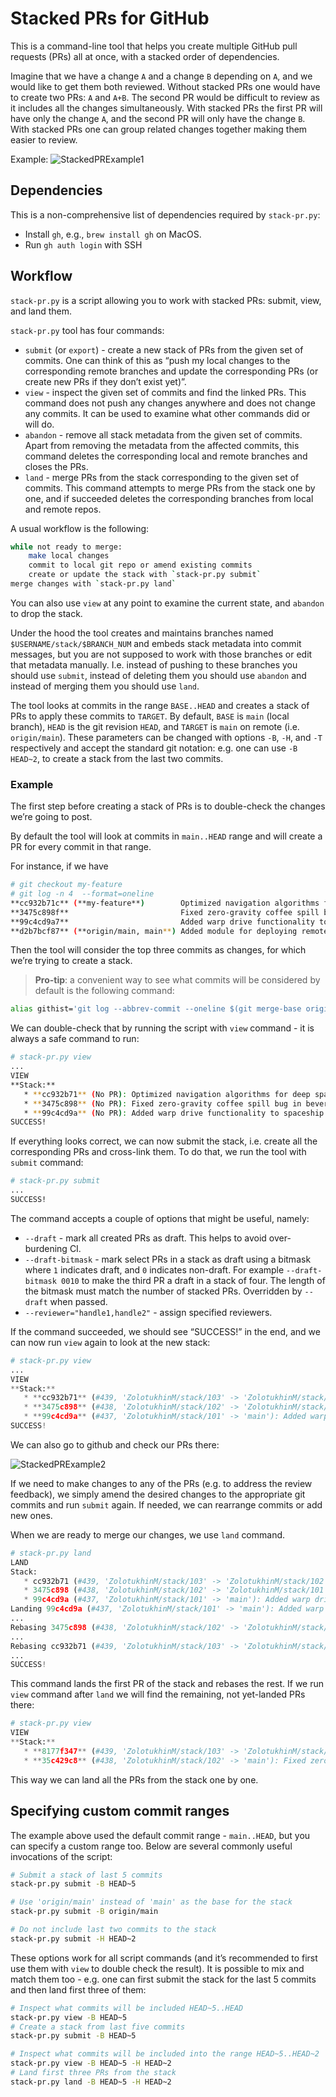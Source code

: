 # Stacked PRs for GitHub

This is a command-line tool that helps you create multiple GitHub
pull requests (PRs) all at once, with a stacked order of dependencies.

Imagine that we have a change `A` and a change `B` depending on `A`, and we
would like to get them both reviewed. Without stacked PRs one would have to
create two PRs: `A` and `A+B`. The second PR would be difficult to review as it
includes all the changes simultaneously. With stacked PRs the first PR will
have only the change `A`, and the second PR will only have the change `B`. With
stacked PRs one can group related changes together making them easier to
review.

Example:
![StackedPRExample1](https://modular-assets.s3.amazonaws.com/images/stackpr/example_0.png)

## Dependencies

This is a non-comprehensive list of dependencies required by `stack-pr.py`:

- Install `gh`, e.g., `brew install gh` on MacOS.
- Run `gh auth login` with SSH

## Workflow

`stack-pr.py` is a script allowing you to work with stacked PRs: submit,
view, and land them.

`stack-pr.py` tool has four commands:

- `submit` (or `export`) - create a new stack of PRs from the given set of
  commits. One can think of this as “push my local changes to the corresponding
  remote branches and update the corresponding PRs (or create new PRs if they
  don’t exist yet)”.
- `view` - inspect the given set of commits and find the linked PRs. This
  command does not push any changes anywhere and does not change any commits.
  It can be used to examine what other commands did or will do.
- `abandon` - remove all stack metadata from the given set of commits. Apart
  from removing the metadata from the affected commits, this command deletes
  the corresponding local and remote branches and closes the PRs.
- `land` - merge PRs from the stack corresponding to the given set of commits.
  This command attempts to merge PRs from the stack one by one, and if
  succeeded deletes the corresponding branches from local and remote repos.

A usual workflow is the following:

```bash
while not ready to merge:
    make local changes
    commit to local git repo or amend existing commits
    create or update the stack with `stack-pr.py submit`
merge changes with `stack-pr.py land`
```

You can also use `view` at any point to examine the current state, and
`abandon` to drop the stack.

Under the hood the tool creates and maintains branches named
`$USERNAME/stack/$BRANCH_NUM` and embeds stack metadata into commit messages,
but you are not supposed to work with those branches or edit that metadata
manually. I.e. instead of pushing to these branches you should use `submit`,
instead of deleting them you should use `abandon` and instead of merging them
you should use `land`.

The tool looks at commits in the range `BASE..HEAD` and creates a stack of PRs
to apply these commits to `TARGET`. By default, `BASE` is `main` (local
branch), `HEAD` is the git revision `HEAD`, and `TARGET` is `main` on remote
(i.e. `origin/main`). These parameters can be changed with options `-B`, `-H`,
and `-T` respectively and accept the standard git notation: e.g. one can use
`-B HEAD~2`, to create a stack from the last two commits.

### Example

The first step before creating a stack of PRs is to double-check the changes
we’re going to post.

By default the tool will look at commits in `main..HEAD` range and will create
a PR for every commit in that range.

For instance, if we have

```bash
# git checkout my-feature
# git log -n 4  --format=oneline
**cc932b71c** (**my-feature**)        Optimized navigation algorithms for deep space travel
**3475c898f**                         Fixed zero-gravity coffee spill bug in beverage dispenser
**99c4cd9a7**                         Added warp drive functionality to spaceship engine.
**d2b7bcf87** (**origin/main, main**) Added module for deploying remote space probes

```

Then the tool will consider the top three commits as changes, for which we’re
trying to create a stack.

> **Pro-tip**: a convenient way to see what commits will be considered by
> default is the following command:
>

```bash
alias githist='git log --abbrev-commit --oneline $(git merge-base origin/main HEAD)^..HEAD'
```

We can double-check that by running the script with `view` command - it is
always a safe command to run:

```bash
# stack-pr.py view
...
VIEW
**Stack:**
   * **cc932b71** (No PR): Optimized navigation algorithms for deep space travel
   * **3475c898** (No PR): Fixed zero-gravity coffee spill bug in beverage dispenser
   * **99c4cd9a** (No PR): Added warp drive functionality to spaceship engine.
SUCCESS!
```

If everything looks correct, we can now submit the stack, i.e. create all the
corresponding PRs and cross-link them. To do that, we run the tool with
`submit` command:

```bash
# stack-pr.py submit
...
SUCCESS!
```

The command accepts a couple of options that might be useful, namely:

- `--draft` - mark all created PRs as draft. This helps to avoid over-burdening
  CI.
- `--draft-bitmask` - mark select PRs in a stack as draft using a bitmask where
    `1` indicates draft, and `0` indicates non-draft.
    For example `--draft-bitmask 0010` to make the third PR a draft in a stack
    of four.
    The length of the bitmask must match the number of stacked PRs.
    Overridden by `--draft` when passed.
- `--reviewer="handle1,handle2"` - assign specified reviewers.

If the command succeeded, we should see “SUCCESS!” in the end, and we can now
run `view` again to look at the new stack:

```python
# stack-pr.py view
...
VIEW
**Stack:**
   * **cc932b71** (#439, 'ZolotukhinM/stack/103' -> 'ZolotukhinM/stack/102'): Optimized navigation algorithms for deep space travel
   * **3475c898** (#438, 'ZolotukhinM/stack/102' -> 'ZolotukhinM/stack/101'): Fixed zero-gravity coffee spill bug in beverage dispenser
   * **99c4cd9a** (#437, 'ZolotukhinM/stack/101' -> 'main'): Added warp drive functionality to spaceship engine.
SUCCESS!
```

We can also go to github and check our PRs there:

![StackedPRExample2](https://modular-assets.s3.amazonaws.com/images/stackpr/example_1.png)

If we need to make changes to any of the PRs (e.g. to address the review
feedback), we simply amend the desired changes to the appropriate git commits
and run `submit` again. If needed, we can rearrange commits or add new ones.

When we are ready to merge our changes, we use `land` command.

```python
# stack-pr.py land
LAND
Stack:
   * cc932b71 (#439, 'ZolotukhinM/stack/103' -> 'ZolotukhinM/stack/102'): Optimized navigation algorithms for deep space travel
   * 3475c898 (#438, 'ZolotukhinM/stack/102' -> 'ZolotukhinM/stack/101'): Fixed zero-gravity coffee spill bug in beverage dispenser
   * 99c4cd9a (#437, 'ZolotukhinM/stack/101' -> 'main'): Added warp drive functionality to spaceship engine.
Landing 99c4cd9a (#437, 'ZolotukhinM/stack/101' -> 'main'): Added warp drive functionality to spaceship engine.
...
Rebasing 3475c898 (#438, 'ZolotukhinM/stack/102' -> 'ZolotukhinM/stack/101'): Fixed zero-gravity coffee spill bug in beverage dispenser
...
Rebasing cc932b71 (#439, 'ZolotukhinM/stack/103' -> 'ZolotukhinM/stack/102'): Optimized navigation algorithms for deep space travel
...
SUCCESS!
```

This command lands the first PR of the stack and rebases the rest. If we run
`view` command after `land` we will find the remaining, not yet-landed PRs
there:

```python
# stack-pr.py view
VIEW
**Stack:**
   * **8177f347** (#439, 'ZolotukhinM/stack/103' -> 'ZolotukhinM/stack/102'): Optimized navigation algorithms for deep space travel
   * **35c429c8** (#438, 'ZolotukhinM/stack/102' -> 'main'): Fixed zero-gravity coffee spill bug in beverage dispenser
```

This way we can land all the PRs from the stack one by one.

## Specifying custom commit ranges

The example above used the default commit range - `main..HEAD`, but you can
specify a custom range too. Below are several commonly useful invocations of
the script:

```bash
# Submit a stack of last 5 commits
stack-pr.py submit -B HEAD~5

# Use 'origin/main' instead of 'main' as the base for the stack
stack-pr.py submit -B origin/main

# Do not include last two commits to the stack
stack-pr.py submit -H HEAD~2
```

These options work for all script commands (and it’s recommended to first use
them with `view` to double check the result). It is possible to mix and match
them too - e.g. one can first submit the stack for the last 5 commits and then
land first three of them:

```bash
# Inspect what commits will be included HEAD~5..HEAD
stack-pr.py view -B HEAD~5
# Create a stack from last five commits
stack-pr.py submit -B HEAD~5

# Inspect what commits will be included into the range HEAD~5..HEAD~2
stack-pr.py view -B HEAD~5 -H HEAD~2
# Land first three PRs from the stack
stack-pr.py land -B HEAD~5 -H HEAD~2
```
